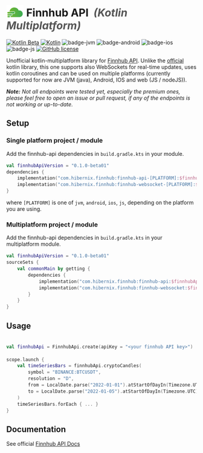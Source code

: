 # <img height=38 style="margin:0 0 -8px 0" src="docs/finnhub-logo.png"/> Finnhub API&nbsp;&nbsp;<i style="color: #555555">(Kotlin Multiplatform)</i>

[![Kotlin Beta](https://kotl.in/badges/beta.svg)](https://kotlinlang.org/docs/components-stability.html)
[![Kotlin](https://img.shields.io/badge/kotlin-1.8.0-blue.svg?logo=kotlin)](http://kotlinlang.org)
![badge-jvm](http://img.shields.io/badge/platform-jvm-DB413D.svg?style=flat)
![badge-android](http://img.shields.io/badge/platform-android-6EDB8D.svg?style=flat)
![badge-ios](http://img.shields.io/badge/platform-ios-CDCDCD.svg?style=flat)
![badge-js](http://img.shields.io/badge/platform-js-F8DB5D.svg?style=flat)
[![GitHub license](https://img.shields.io/badge/license-Apache%20License%202.0-blue.svg?style=flat)](http://www.apache.org/licenses/LICENSE-2.0)

Unofficial kotlin-multiplatform library for [Finnhub API](https://finnhub.io).
Unlike the [official](https://github.com/Finnhub-Stock-API/finnhub-kotlin)  kotlin library, this one supports also
WebSockets for real-time updates, uses kotlin coroutines and can be used on multiple platforms
(currently supported for now are JVM (java), Android, IOS and web (JS / nodeJS)).

<i><b>Note:</b> Not all endpoints were tested yet, especially the premium ones, please feel free to open an issue
or pull request, if any of the endpoints is not working or up-to-date.</i>

## Setup

### Single platform project / module

Add the finnhub-api dependencies in `build.gradle.kts` in your module.

```kotlin
val finnhubApiVersion = "0.1.0-beta01"
dependencies {
    implementation("com.hibernix.finnhub:finnhub-api-[PLATFORM]:$finnhubApiVersion") // for REST API
    implementation("com.hibernix.finnhub:finnhub-websocket-[PLATFORM]:$finnhubApiVersion") // for real-time updates
}
```

where `[PLATFORM]` is one of `jvm`, `android`, `ios`, `js`, depending on the platform you are using.

### Multiplatform project / module

Add the finnhub-api dependencies in `build.gradle.kts` in your multiplatform module.

```kotlin
val finnhubApiVersion = "0.1.0-beta01"
sourceSets {
    val commonMain by getting {
        dependencies {
            implementation("com.hibernix.finnhub:finnhub-api:$finnhubApiVersion") // for REST API
            implementation("com.hibernix.finnhub:finnhub-websocket:$finnhubApiVersion") // for real-time updates
        }
    }
}
```

## Usage

```kotlin

val finnhubApi = FinnhubApi.create(apiKey = "<your finnhub API key>")

scope.launch {
    val timeSeriesBars = finnhubApi.cryptoCandles(
        symbol = "BINANCE:BTCUSDT",
        resolution = "D",
        from = LocalDate.parse("2022-01-01").atStartOfDayIn(Timezone.UTC).epochSeconds,
        to = LocalDate.parse("2022-01-05").atStartOfDayIn(Timezone.UTC).epochSeconds,
    )
    timeSeriesBars.forEach { ... }
}
```

## Documentation

See official [Finnhub API Docs](https://finnhub.io/docs/api)
